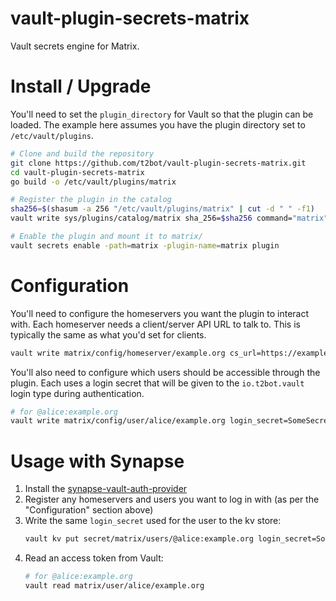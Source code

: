 # vault-plugin-secrets-matrix

Vault secrets engine for Matrix. 

# Install / Upgrade

You'll need to set the `plugin_directory` for Vault so that the plugin can be
loaded. The example here assumes you have the plugin directory set to `/etc/vault/plugins`. 

```bash
# Clone and build the repository
git clone https://github.com/t2bot/vault-plugin-secrets-matrix.git
cd vault-plugin-secrets-matrix
go build -o /etc/vault/plugins/matrix

# Register the plugin in the catalog
sha256=$(shasum -a 256 "/etc/vault/plugins/matrix" | cut -d " " -f1)
vault write sys/plugins/catalog/matrix sha_256=$sha256 command="matrix"

# Enable the plugin and mount it to matrix/
vault secrets enable -path=matrix -plugin-name=matrix plugin
```

# Configuration

You'll need to configure the homeservers you want the plugin to interact with. Each homeserver
needs a client/server API URL to talk to. This is typically the same as what you'd set for clients.

```bash
vault write matrix/config/homeserver/example.org cs_url=https://example.org
```

You'll also need to configure which users should be accessible through the plugin. Each uses a 
login secret that will be given to the `io.t2bot.vault` login type during authentication.

```bash
# for @alice:example.org
vault write matrix/config/user/alice/example.org login_secret=SomeSecretString
```

# Usage with Synapse

1. Install the [synapse-vault-auth-provider](https://github.com/t2bot/synapse-vault-auth-provider)
2. Register any homeservers and users you want to log in with (as per the "Configuration" section above)
3. Write the same `login_secret` used for the user to the kv store:
   ```bash
   vault kv put secret/matrix/users/@alice:example.org login_secret=SomeSecretString
   ```
4. Read an access token from Vault:
   ```bash
   # for @alice:example.org
   vault read matrix/user/alice/example.org
   ```
